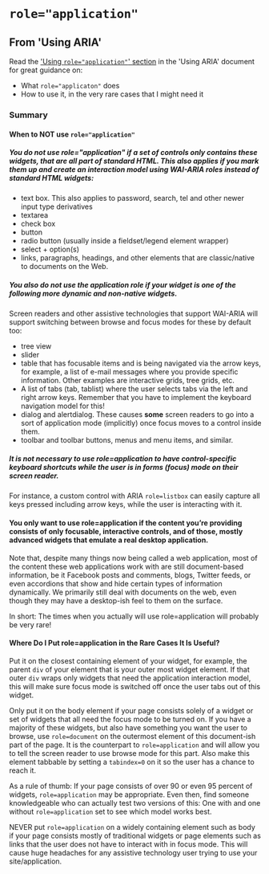 # `role="application"`

## From 'Using ARIA'

Read the ['Using `role="application"`' section](https://www.w3.org/TR/using-aria/#using-application) in the 'Using ARIA' document for great guidance on:
* What `role="applicaton"` does
* How to use it, in the very rare cases that I might need it

### Summary

#### When to NOT use `role="application"`

##### You do not use role="application" if a set of controls only contains these widgets, that are all part of standard HTML. This also applies if you mark them up and create an interaction model using WAI-ARIA roles instead of standard HTML widgets:

* text box. This also applies to password, search, tel and other newer input type derivatives
* textarea
* check box
* button
* radio button (usually inside a fieldset/legend element wrapper)
* select + option(s)
* links, paragraphs, headings, and other elements that are classic/native to documents on the Web.

##### You also do not use the application role if your widget is one of the following more dynamic and non-native widgets.

Screen readers and other assistive technologies that support WAI-ARIA will support switching between browse and focus modes for these by default too:

* tree view
* slider
* table that has focusable items and is being navigated via the arrow keys, for example, a list of e-mail messages where you provide specific information. Other examples are interactive grids, tree grids, etc.
* A list of tabs (tab, tablist) where the user selects tabs via the left and right arrow keys. Remember that you have to implement the keyboard navigation model for this!
* dialog and alertdialog. These causes **some** screen readers to go into a sort of application mode (implicitly) once focus moves to a control inside them. 
* toolbar and toolbar buttons, menus and menu items, and similar.

##### It is not necessary to use role=application to have control-specific keyboard shortcuts while the user is in forms (focus) mode on their screen reader.

For instance, a custom control with ARIA `role=listbox` can easily capture all keys pressed including arrow keys, while the user is interacting with it.

#### You only want to use role=application if the content you’re providing consists of only focusable, interactive controls, and of those, mostly advanced widgets that emulate a real desktop application.

Note that, despite many things now being called a web application, most of the content these web applications work with are still document-based information, be it Facebook posts and comments, blogs, Twitter feeds, or even accordions that show and hide certain types of information dynamically. We primarily still deal with documents on the web, even though they may have a desktop-ish feel to them on the surface.

In short: The times when you actually will use role=application will probably be very rare!

#### Where Do I Put role=application in the Rare Cases It Is Useful?

Put it on the closest containing element of your widget, for example, the parent `div` of your element that is your outer most widget element. If that outer `div` wraps only widgets that need the application interaction model, this will make sure focus mode is switched off once the user tabs out of this widget.

Only put it on the body element if your page consists solely of a widget or set of widgets that all need the focus mode to be turned on. If you have a majority of these widgets, but also have something you want the user to browse, use `role=document` on the outermost element of this document-ish part of the page. It is the counterpart to `role=application` and will allow you to tell the screen reader to use browse mode for this part. Also make this element tabbable by setting a `tabindex=0` on it so the user has a chance to reach it.

As a rule of thumb: If your page consists of over 90 or even 95 percent of widgets, `role=application` may be appropriate. Even then, find someone knowledgeable who can actually test two versions of this: One with and one without `role=application` set to see which model works best.

NEVER put `role=application` on a widely containing element such as body if your page consists mostly of traditional widgets or page elements such as links that the user does not have to interact with in focus mode. This will cause huge headaches for any assistive technology user trying to use your site/application.
